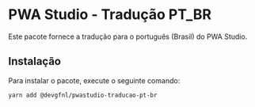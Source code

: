 # PWA Studio - Tradução PT_BR
Este pacote fornece a tradução para o português (Brasil) do PWA Studio.

## Instalação
Para instalar o pacote, execute o seguinte comando:
```bash
yarn add @devgfnl/pwastudio-traducao-pt-br
```
